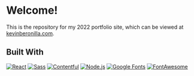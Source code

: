 # Welcome!

This is the repository for my 2022 portfolio site, which can be viewed at [kevinberonilla.com](https://kevinberonilla.com).

## Built With

[![React](https://img.shields.io/badge/React-1E1E1E?style=for-the-badge&logo=react&logoColor=61DAFB)](https://reactjs.org)
[![Sass](https://img.shields.io/badge/Sass-1E1E1E?style=for-the-badge&logo=react&logoColor=CC6699)](https://sass-lang.com)
[![Contentful](https://img.shields.io/badge/Contenful-1E1E1E?style=for-the-badge&logo=contentful&logoColor=2F68DE)](https://www.contentful.com)
[![Node.js](https://img.shields.io/badge/Node.js-1E1E1E?style=for-the-badge&logo=nodedotjs&logoColor=2F6C1C)](https://nodejs.org)
[![Google Fonts](https://img.shields.io/badge/Google&nbsp;Fonts-1E1E1E?style=for-the-badge&logo=googlefonts&logoColor=4285F4)](https://fonts.google.com)
[![FontAwesome](https://img.shields.io/badge/Font&nbsp;Awesome-1E1E1E?style=for-the-badge&logo=fontawesome&logoColor=1E3050)](https://fontawesome.com)